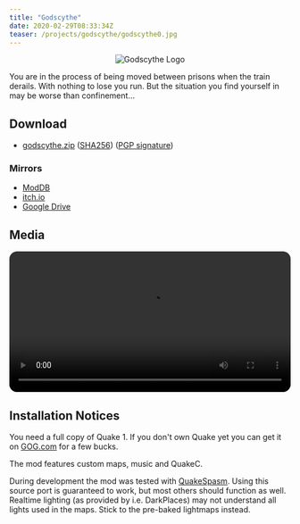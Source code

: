 ```yaml
---
title: "Godscythe"
date: 2020-02-29T08:33:34Z
teaser: /projects/godscythe/godscythe0.jpg
---
```


<div style="width:100%;text-align:center;">
    <img src="/projects/godscythe/logo.png" alt="Godscythe Logo" />
</div>

You are in the process of being moved between prisons when the train derails.
With nothing to lose you run. But the situation you find
yourself in may be worse than confinement...

## Download

* [godscythe.zip](https://files.janw.name/godscythe/godscythe.zip)
  ([SHA256](https://files.janw.name/godscythe/godscythe.zip.sha256))
  ([PGP signature](https://files.janw.name/godscythe/godscythe.zip.asc))

### Mirrors

* [ModDB](https://www.moddb.com/mods/godscythe)
* [itch.io](https://klockenschooster.itch.io/godscythe)
* [Google Drive](https://drive.google.com/file/d/1KdPc1uc1nctFbo7fosMsdObKzHiVd6XX/view?usp=sharing)

## Media

<video style="width:100%;border-radius:1em;" controls>
    <source src="/projects/godscythe/trailer.webm" type="video/webm">
    <source src="/projects/godscythe/trailer.mp4" type="video/mp4">
    Your browser does not support the video tag.
</video>

## Installation Notices

You need a full copy of Quake 1. If you don't own Quake yet you can get it
on [GOG.com](https://www.gog.com/game/quake_the_offering) for a few bucks.

The mod features custom maps, music and QuakeC.

During development the mod was tested with
[QuakeSpasm](http://quakespasm.sourceforge.net). Using this source
port is guaranteed to work, but most others should function as well.
Realtime lighting (as provided by i.e. DarkPlaces) may not understand all lights
used in the maps. Stick to the pre-baked lightmaps instead.
